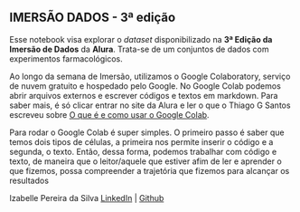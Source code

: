 ## **IMERSÃO DADOS** - 3ª edição

Esse notebook visa explorar o *dataset* disponibilizado na **3ª Edição da Imersão de Dados** da **Alura**. Trata-se de um conjuntos de dados com experimentos farmacológicos.

Ao longo da semana de Imersão, utilizamos o Google Colaboratory, serviço de nuvem gratuito e hospedado pelo Google. No Google Colab podemos abrir arquivos externos e escrever códigos e textos em markdown. Para saber mais, é só clicar entrar no site da Alura e ler o que o Thiago G Santos escreveu sobre [O que é e como usar o Google Colab](https://www.alura.com.br/artigos/google-colab-o-que-e-e-como-usar).

Para rodar o Google Colab é super simples. O primeiro passo é saber que temos dois tipos de células, a primeira nos permite inserir o código e a segunda, o texto. Então, dessa forma, podemos trabalhar com código e texto, de maneira que o leitor/aquele que estiver afim de ler e aprender o que fizemos, possa compreender a trajetória que fizemos para alcançar os resultados

Izabelle Pereira da Silva
[LinkedIn](https://www.linkedin.com/in/silvaizabelle/) | [Github](https://github.com/silvaizabelle) 

